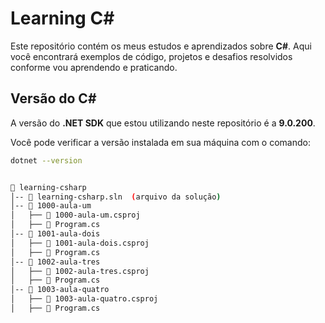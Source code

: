 # Learning C#

Este repositório contém os meus estudos e aprendizados sobre **C#**. Aqui você encontrará exemplos de código, projetos e desafios resolvidos conforme vou aprendendo e praticando.

## Versão do C#

A versão do **.NET SDK** que estou utilizando neste repositório é a **9.0.200**.

Você pode verificar a versão instalada em sua máquina com o comando:

```sh
dotnet --version


📂 learning-csharp
│-- 📄 learning-csharp.sln  (arquivo da solução)
│-- 📂 1000-aula-um
│   ├── 📄 1000-aula-um.csproj
│   ├── 📄 Program.cs
│-- 📂 1001-aula-dois
│   ├── 📄 1001-aula-dois.csproj
│   ├── 📄 Program.cs
│-- 📂 1002-aula-tres
│   ├── 📄 1002-aula-tres.csproj
│   ├── 📄 Program.cs
│-- 📂 1003-aula-quatro
│   ├── 📄 1003-aula-quatro.csproj
│   ├── 📄 Program.cs


